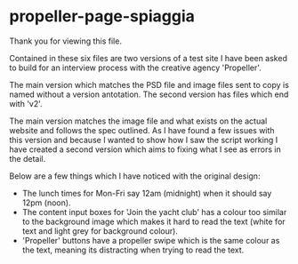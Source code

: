 # propeller-page-spiaggia
Thank you for viewing this file.

Contained in these six files are two versions of a test site I have been asked to build for an interview process with the creative agency 'Propeller'.

The main version which matches the PSD file and image files sent to copy is named without a version antotation. The second version has files which end with 'v2'.

The main version matches the image file and what exists on the actual website and follows the spec outlined. As I have found a few issues with this version and because I wanted to show how I saw the script working I have created a second version which aims to fixing what I see as errors in the detail.

Below are a few things which I have noticed with the original design:
 - The lunch times for Mon-Fri say 12am (midnight) when it should say 12pm (noon).
 - The content input boxes for 'Join the yacht club' has a colour too similar to the background image which makes it hard to read the text (white for text and light grey for background colour).
 - 'Propeller' buttons have a propeller swipe which is the same colour as the text, meaning its distracting when trying to read the text.

